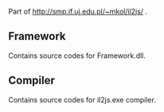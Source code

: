 Part of http://smp.if.uj.edu.pl/~mkol/il2js/ .

## Framework

Contains source codes for Framework.dll.

## Compiler

Contains source codes for il2js.exe compiler.